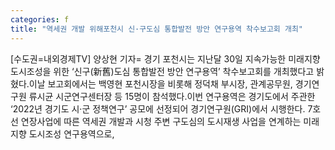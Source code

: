 ```yaml
---
categories: f
title: "역세권 개발 위해포천시 신·구도심 통합발전 방안 연구용역 착수보고회 개최"
---
```

[수도권=내외경제TV] 양상현 기자= 경기 포천시는 지난달 30일 지속가능한 미래지향 도시조성을 위한 ‘신구(新舊)도심 통합발전 방안 연구용역’ 착수보고회를 개최했다고 밝혔다.이날 보고회에서는 백영현 포천시장을 비롯해 정덕채 부시장, 관계공무원, 경기연구원 류시균 시군연구센터장 등 15명이 참석했다.이번 연구용역은 경기도에서 주관한 ‘2022년 경기도 시·군 정책연구’ 공모에 선정되어 경기연구원(GRI)에서 시행한다. 7호선 연장사업에 따른 역세권 개발과 시청 주변 구도심의 도시재생 사업을 연계하는 미래지향 도시조성 연구용역으로,